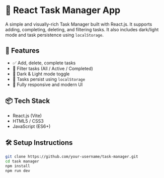 # 📝 React Task Manager App

A simple and visually-rich Task Manager built with React.js. It supports adding, completing, deleting, and filtering tasks. It also includes dark/light mode and task persistence using `localStorage`.

## 🚀 Features

- ✅ Add, delete, complete tasks
- 🔎 Filter tasks (All / Active / Completed)
- 🌙 Dark & Light mode toggle
- 💾 Tasks persist using `localStorage`
- 🎨 Fully responsive and modern UI

## 📦 Tech Stack

- React.js (Vite)
- HTML5 / CSS3
- JavaScript (ES6+)

## 🛠️ Setup Instructions

```bash
git clone https://github.com/your-username/task-manager.git
cd task manager
npm install
npm run dev
